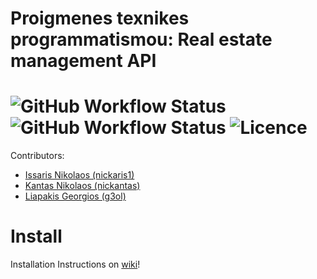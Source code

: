 # Proigmenes texnikes programmatismou: Real estate management API
![GitHub Workflow Status](https://img.shields.io/github/workflow/status/nickaris1/proigmenes_texnikes_programmatismou/Java%20CI%20with%20Maven?label=Testing)
![GitHub Workflow Status](https://img.shields.io/github/workflow/status/nickaris1/proigmenes_texnikes_programmatismou/Java%20CI%20with%20Maven/release?label=Release)
![Licence](https://img.shields.io/github/license/nickaris1/proigmenes_texnikes_programmatismou?label=LICENCE)
===

Contributors:
- [Issaris Nikolaos (nickaris1)](https://github.com/nickaris1 "Issaris Nikolaos")
- [Kantas Nikolaos (nickantas)](https://github.com/nickantas "Kantas Nikolaos")
- [Liapakis Georgios (g3ol)](https://github.com/G3OL "Liapakis Georgios")

# Install
Installation Instructions on [wiki](https://github.com/nickaris1/proigmenes_texnikes_programmatismou/wiki/Installation)!
